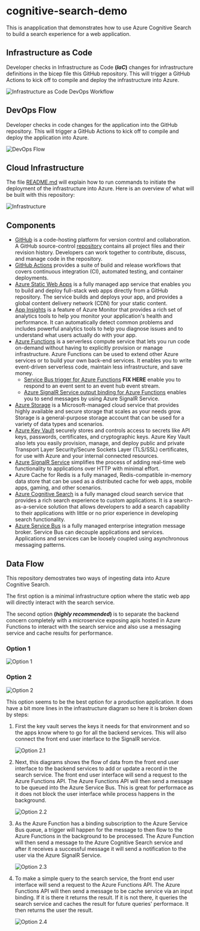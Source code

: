 # cognitive-search-demo

This is anapplication that demonstrates how to use Azure Cognitive Search to build a search experience for a web application.

## Infrastructure as Code

Developer checks in Infrastructure as Code **(*IaC*)** changes for infrastructure definitions in the bicep file this GitHub repository. This will trigger a GitHub Actions to kick off to compile and deploy the infrastructure into Azure.

![Infrastructure as Code DevOps Workflow](./docs/iac-devops-workflow.drawio.png)

## DevOps Flow

Developer checks in code changes for the application into the GitHub repository. This will trigger a GitHub Actions to kick off to compile and deploy the application into Azure.

![DevOps Flow](./docs/devops-flow.drawio.png)

## Cloud Infrastructure

The file [README.md](./bicep/README.md) will explain how to run commands to initiate the deployment of the infrastructure into Azure. Here is an overview of what will be built with this repository:

![Infrastructure](./docs/infrastructure.drawio.png)

## Components

- [GitHub](https://github.com/) is a code-hosting platform for version control and collaboration. A GitHub source-control [repository](https://docs.github.com/github/creating-cloning-and-archiving-repositories/about-repositories) contains all project files and their revision history. Developers can work together to contribute, discuss, and manage code in the repository.
- [GitHub Actions](https://github.com/features/actions) provides a suite of build and release workflows that covers continuous integration (CI), automated testing, and container deployments.
- [Azure Static Web Apps](https://azure.microsoft.com/services/app-service/static) is a fully managed app service that enables you to build and deploy full-stack web apps directly from a GitHub repository. The service builds and deploys your app, and provides a global content delivery network (CDN) for your static content.
- [App Insights](https://learn.microsoft.com/en-us/azure/azure-monitor/app/app-insights-overview) is a feature of Azure Monitor that provides a rich set of analytics tools to help you monitor your application's health and performance. It can automatically detect common problems and includes powerful analytics tools to help you diagnose issues and to understand what users actually do with your app.
- [Azure Functions](https://azure.microsoft.com/services/functions) is a serverless compute service that lets you run code on-demand without having to explicitly provision or manage infrastructure. Azure Functions can be used to extend other Azure services or to build your own back-end services. It enables you to write event-driven serverless code, maintain less infrastructure, and save money.
  - [Service Bus trigger for Azure Functions](https://learn.microsoft.com/en-us/azure/azure-functions/functions-bindings-service-bus-trigger) **FIX HERE** enable you to respond to an event sent to an event hub event stream.
  - [Azure SignalR Service output binding for Azure Functions](https://learn.microsoft.com/en-us/azure/azure-functions/functions-bindings-signalr-service-output) enables you to send messages by using Azure SignalR Service.
- [Azure Storage](https://learn.microsoft.com/en-us/azure/storage/common/storage-introduction) is a Microsoft-managed cloud service that provides highly available and secure storage that scales as your needs grow. Storage is a general-purpose storage account that can be used for a variety of data types and scenarios.
- [Azure Key Vault](https://learn.microsoft.com/en-us/azure/key-vault/general/overview/) securely stores and controls access to secrets like API keys, passwords, certificates, and cryptographic keys. Azure Key Vault also lets you easily provision, manage, and deploy public and private Transport Layer Security/Secure Sockets Layer (TLS/SSL) certificates, for use with Azure and your internal connected resources.
- [Azure SignalR Service](https://azure.microsoft.com/services/signalr-service) simplifies the process of adding real-time web functionality to applications over HTTP with minimal effort.
- Azure Cache for Redis is a fully managed, Redis-compatible in-memory data store that can be used as a distributed cache for web apps, mobile apps, gaming, and other scenarios.
- [Azure Cognitive Search](https://azure.microsoft.com/en-us/products/search) is a fully managed cloud search service that provides a rich search experience to custom applications. It is a search-as-a-service solution that allows developers to add a search capability to their applications with little or no prior experience in developing search functionality.
- [Azure Service Bus](https://learn.microsoft.com/en-us/azure/service-bus-messaging/service-bus-messaging-overview) is a fully managed enterprise integration message broker. Service Bus can decouple applications and services. Applications and services can be loosely coupled using asynchronous messaging patterns.

## Data Flow

This repository demostrates two ways of ingesting data into Azure Cognitive Search.

The first option is a minimal infrastructure option where the static web app will directly interact with the search service.

The second option **(*highly recommended*)** is to separate the backend concern completely with a microservice exposing apis hosted in Azure Functions to interact with the search service and also use a messaging service and cache results for performance.

### Option 1

![Option 1](./docs/option1.drawio.png)

### Option 2

![Option 2](./docs/option2.drawio.png)

This option seems to be the best option for a production application. It does have a bit more lines in the infrastructure diagram so here it is broken down by steps:

1. First the key vault serves the keys it needs for that environment and so the apps know where to go for all the backend services. This will also connect the front end user interface to the SignalR service.

    ![Option 2.1](./docs/option2.1.drawio.png)
2. Next, this diagrams shows the flow of data from the front end user interface to the backend services to add or update a record in the search service. The front end user interface will send a request to the Azure Functions API. The Azure Functions API will then send a message to be queued into the Azure Service Bus. This is great for performace as it does not block the user interface while process happens in the background.

    ![Option 2.2](./docs/option2.2.drawio.png)
3. As the Azure Function has a binding subscription to the Azure Service Bus queue, a trigger will happen for the message to then flow to the Azure Functions in the background to be processed. The Azure Function  will then send a message to the Azure Cognitive Search service and after it receives a successful message it will send a notification to the user via the Azure SignalR Service.

    ![Option 2.3](./docs/option2.3.drawio.png)
4. To make a simple query to the search service, the front end user interface will send a request to the Azure Functions API. The Azure Functions API will then send a message to be cache service via an input binding. If it is there it returns the result. If it is not there, it queries the search service and caches the result for future queries' performace. It then returns the user the result.

    ![Option 2.4](./docs/option2.4.drawio.png)
